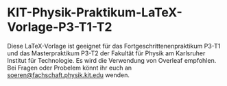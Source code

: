# KIT-Physik-Praktikum-LaTeX-Vorlage-P3-T1-T2
Diese LaTeX-Vorlage ist geeignet für das Fortgeschrittenenpraktikum P3-T1 und das Masterpraktikum P3-T2 der Fakultät für Physik am Karlsruher Institut für Technologie. Es wird die Verwendung von Overleaf empfohlen.
Bei Fragen oder Probelem könnt ihr euch an soeren@fachschaft.physik.kit.edu wenden. 
